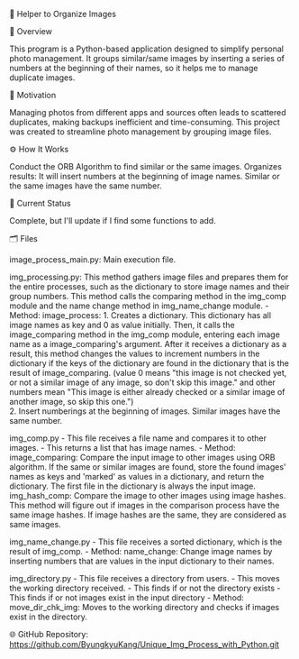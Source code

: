 📸 Helper to Organize Images

📌 Overview

This program is a Python-based application designed to simplify personal photo
management. It groups similar/same images by inserting a series of numbers at 
the beginning of their names, so it helps me to manage duplicate images.


🎯 Motivation

Managing photos from different apps and sources often leads to scattered
duplicates, making backups inefficient and time-consuming. This project was
 created to streamline photo management by grouping image files.


⚙️ How It Works

Conduct the ORB Algorithm to find similar or the same images. 
Organizes results: It will insert numbers at the beginning of image names. Similar or 
the same images have the same number.


🔧 Current Status

Complete, but I'll update if I find some functions to add.


🗂 Files

image_process_main.py: Main execution file.

img_processing.py: This method gathers image files and prepares them for 
                   the entire processes, such as the dictionary to store 
                   image names and their group numbers. This method calls 
                   the comparing method in the img_comp module and the name
                   change method in img_name_change module.
    - Method: 
        image_process: 
            1. Creates a dictionary. This dictionary has all image names as 
            key and 0 as value initially. Then, it calls the image_comparing
            method in the img_comp module, entering each image name as a 
            image_comparing's argument. After it receives a dictionary as
            a result, this method changes the values to increment numbers 
            in the dictionary if the keys of the dictionary are found in the 
            dictionary that is the result of image_comparing. (value 0 
            means "this image is not checked yet, or not a similar image of
            any image, so don't skip this image." and other numbers mean 
            "This image is either already checked or a similar image of 
            another image, so skip this one.")        
            2. Insert numberings at the beginning of images. Similar images
            have the same number. 
           
img_comp.py
    - This file receives a file name and compares it to other images.
    - This returns a list that has image names.
    - Method: 
        image_comparing: Compare the input image to other images using ORB 
                         algorithm. If the same or similar images are found, 
                         store the found images' names as keys and 'marked'
                         as values in a dictionary, and return the dictionary.
                         The first file in the dictionary is always the input 
                         image. 
        img_hash_comp: Compare the image to other images using image hashes.
                       This method will figure out if images in the comparison
                       process have the same image hashes. If image hashes are
                       the same, they are considered as same images.

img_name_change.py
    - This file receives a sorted dictionary, which is the result of img_comp.
    - Method: 
        name_change: Change image names by inserting numbers that are values 
                     in the input dictionary to their names.

img_directory.py 
    - This file receives a directory from users.
    - This moves the working directory received.
    - This finds if or not the directory exists
    - This finds if or not images exist in the input directory
    - Method: 
        move_dir_chk_img: Moves to the working directory and checks if images
        exist in the directory.


🌐 GitHub Repository:
    https://github.com/ByungkyuKang/Unique_Img_Process_with_Python.git